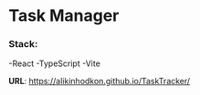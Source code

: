 # Task Manager

### Stack:
-React
-TypeScript
-Vite

**URL**: https://alikinhodkon.github.io/TaskTracker/